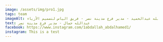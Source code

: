 ```yaml
---
image: /assets/img/pro1.jpg
tags: team
imageAlt: عبدالله عبدالحميد - مدير فرع مدينة نصر - فريق الياس لتصميم الأزياء
text: عبدالله جمال - مدير فرع مدينة نصر
facebook: https://www.instagram.com/1abdallah_abdalhamed1/
instagram: This is a test
---
```

